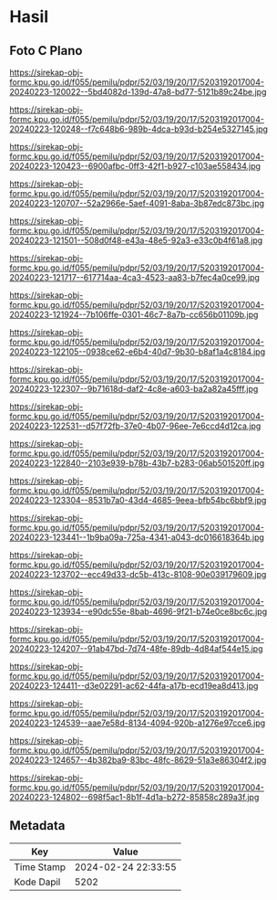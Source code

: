 # Hasil

## Foto C Plano

https://sirekap-obj-formc.kpu.go.id/f055/pemilu/pdpr/52/03/19/20/17/5203192017004-20240223-120022--5bd4082d-139d-47a8-bd77-5121b89c24be.jpg

https://sirekap-obj-formc.kpu.go.id/f055/pemilu/pdpr/52/03/19/20/17/5203192017004-20240223-120248--f7c648b6-989b-4dca-b93d-b254e5327145.jpg

https://sirekap-obj-formc.kpu.go.id/f055/pemilu/pdpr/52/03/19/20/17/5203192017004-20240223-120423--6900afbc-0ff3-42f1-b927-c103ae558434.jpg

https://sirekap-obj-formc.kpu.go.id/f055/pemilu/pdpr/52/03/19/20/17/5203192017004-20240223-120707--52a2966e-5aef-4091-8aba-3b87edc873bc.jpg

https://sirekap-obj-formc.kpu.go.id/f055/pemilu/pdpr/52/03/19/20/17/5203192017004-20240223-121501--508d0f48-e43a-48e5-92a3-e33c0b4f61a8.jpg

https://sirekap-obj-formc.kpu.go.id/f055/pemilu/pdpr/52/03/19/20/17/5203192017004-20240223-121717--617714aa-4ca3-4523-aa83-b7fec4a0ce99.jpg

https://sirekap-obj-formc.kpu.go.id/f055/pemilu/pdpr/52/03/19/20/17/5203192017004-20240223-121924--7b106ffe-0301-46c7-8a7b-cc656b01109b.jpg

https://sirekap-obj-formc.kpu.go.id/f055/pemilu/pdpr/52/03/19/20/17/5203192017004-20240223-122105--0938ce62-e6b4-40d7-9b30-b8af1a4c8184.jpg

https://sirekap-obj-formc.kpu.go.id/f055/pemilu/pdpr/52/03/19/20/17/5203192017004-20240223-122307--9b71618d-daf2-4c8e-a603-ba2a82a45fff.jpg

https://sirekap-obj-formc.kpu.go.id/f055/pemilu/pdpr/52/03/19/20/17/5203192017004-20240223-122531--d57f72fb-37e0-4b07-96ee-7e6ccd4d12ca.jpg

https://sirekap-obj-formc.kpu.go.id/f055/pemilu/pdpr/52/03/19/20/17/5203192017004-20240223-122840--2103e939-b78b-43b7-b283-06ab501520ff.jpg

https://sirekap-obj-formc.kpu.go.id/f055/pemilu/pdpr/52/03/19/20/17/5203192017004-20240223-123304--8531b7a0-43d4-4685-9eea-bfb54bc6bbf9.jpg

https://sirekap-obj-formc.kpu.go.id/f055/pemilu/pdpr/52/03/19/20/17/5203192017004-20240223-123441--1b9ba09a-725a-4341-a043-dc016618364b.jpg

https://sirekap-obj-formc.kpu.go.id/f055/pemilu/pdpr/52/03/19/20/17/5203192017004-20240223-123702--ecc49d33-dc5b-413c-8108-90e039179609.jpg

https://sirekap-obj-formc.kpu.go.id/f055/pemilu/pdpr/52/03/19/20/17/5203192017004-20240223-123934--e90dc55e-8bab-4696-9f21-b74e0ce8bc6c.jpg

https://sirekap-obj-formc.kpu.go.id/f055/pemilu/pdpr/52/03/19/20/17/5203192017004-20240223-124207--91ab47bd-7d74-48fe-89db-4d84af544e15.jpg

https://sirekap-obj-formc.kpu.go.id/f055/pemilu/pdpr/52/03/19/20/17/5203192017004-20240223-124411--d3e02291-ac62-44fa-a17b-ecd19ea8d413.jpg

https://sirekap-obj-formc.kpu.go.id/f055/pemilu/pdpr/52/03/19/20/17/5203192017004-20240223-124539--aae7e58d-8134-4094-920b-a1276e97cce6.jpg

https://sirekap-obj-formc.kpu.go.id/f055/pemilu/pdpr/52/03/19/20/17/5203192017004-20240223-124657--4b382ba9-83bc-48fc-8629-51a3e86304f2.jpg

https://sirekap-obj-formc.kpu.go.id/f055/pemilu/pdpr/52/03/19/20/17/5203192017004-20240223-124802--698f5ac1-8b1f-4d1a-b272-85858c289a3f.jpg


## Metadata

| Key        | Value               |
| ---------- | ------------------- |
| Time Stamp | 2024-02-24 22:33:55 |
| Kode Dapil | 5202                |



